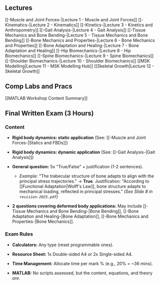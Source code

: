 
## Lectures
[[-Muscle and Joint Forces-|Lecture 1 - Muscle and Joint Forces]]
[[-Kinematics-|Lecture 2 - Kinematics]] 
[[-Kinetics-|Lecture 3 - Kinetics and Anthropometry]]
[[-Gait Analysis-|Lecture 4 - Gait Analysis]]
[[-Tissue Mechanics and Bone Bending-|Lecture 5 - Tissue Mechanics and Bone Bending]]
[[-Bone Mechanics and Properties-|Lecture 6 - Bone Mechanics and Properties]]
[[-Bone Adaptation and Healing-|Lecture 7 - Bone Adaptation and Healing]]
[[-Hip Biomechanics-|Lecture 8 - Hip Biomechanics]]
[[-Spine Biomechanics-|Lecture 9 - Spine Biomechanics]]
[[-Shoulder Biomechanics-|Lecture 10 - Shoulder Biomechanics]]
[[MSK Modelling|Lecture 11 - MSK Modelling Hub]]
[[Skeletal Growth|Lecture 12 - Skeletal Growth]]

## Comp Labs and Pracs

[[MATLAB Workshop Content Summary]]

## Final Written Exam (3 Hours)

### Content

- **Rigid body dynamics: static application** (See: [[-Muscle and Joint Forces-|Statics and FBDs]])
    
- **Rigid body dynamics: dynamic application** (See: [[-Gait Analysis-|Gait Analysis]])
    
- **General question:** 5x "True/False" + justification (1-2 sentences).
    
    - _Example:_ "The trabecular structure of bone adapts to align with the principal stress trajectories." -> **True**. Justification: "According to [[Functional Adaptation|Wolff's Law]], bone structure adapts to mechanical loading, reflected in principal stresses." _(See Slide 8 in `revision-2025.pdf`)_
        
- **2 questions covering deformed body applications:** May include [[-Tissue Mechanics and Bone Bending-|Bone Bending]], [[-Bone Adaptation and Healing-|Bone Adaptation]], [[-Bone Mechanics and Properties-|Bone Mechanics]].
    

### Exam Rules

- **Calculators:** Any type (reset programmable ones).
    
- **Resource Sheet:** 1x Double-sided A4 _or_ 2x Single-sided A4.
    
- **Time Management:** Allocate time per mark % (e.g., 20% = ~36 mins).
    
- **MATLAB:** No scripts assessed, but the content, equations, and theory _are_.